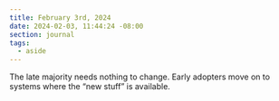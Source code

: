 ```yaml
---
title: February 3rd, 2024
date: 2024-02-03, 11:44:24 -08:00
section: journal
tags:
  - aside
---
```

The late majority needs nothing to change. Early adopters move on to systems where the “new stuff” is available.